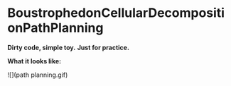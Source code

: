 # BoustrophedonCellularDecompositionPathPlanning

**Dirty code, simple toy.**
**Just for practice.**

**What it looks like:**

![](path planning.gif)

